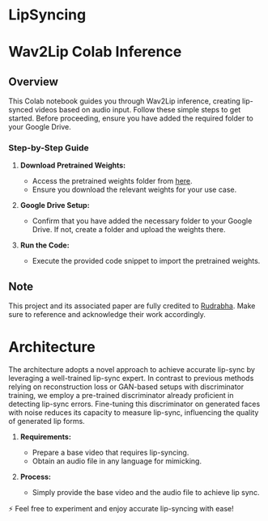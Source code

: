 # LipSyncing

# Wav2Lip Colab Inference

## Overview

This Colab notebook guides you through Wav2Lip inference, creating lip-synced videos based on audio input. Follow these simple steps to get started.
Before proceeding, ensure you have added the required folder to your Google Drive.

### Step-by-Step Guide

1. **Download Pretrained Weights:**
   - Access the pretrained weights folder from [here](https://github.com/Rudrabha/Wav2Lip#getting-the-weights).
   - Ensure you download the relevant weights for your use case.

2. **Google Drive Setup:**
   - Confirm that you have added the necessary folder to your Google Drive. If not, create a folder and upload the weights there.

3. **Run the Code:**
   - Execute the provided code snippet to import the pretrained weights.

## Note

This project and its associated paper are fully credited to [Rudrabha](https://github.com/Rudrabha/Wav2Lip). Make sure to reference and acknowledge their work accordingly.

# Architecture 

The architecture adopts a novel approach to achieve accurate lip-sync by leveraging a well-trained lip-sync expert. In contrast to previous methods relying on reconstruction loss or GAN-based setups with discriminator training, we employ a pre-trained discriminator already proficient in detecting lip-sync errors. Fine-tuning this discriminator on generated faces with noise reduces its capacity to measure lip-sync, influencing the quality of generated lip forms.

1. **Requirements:**
   - Prepare a base video that requires lip-syncing.
   - Obtain an audio file in any language for mimicking.

2. **Process:**
   - Simply provide the base video and the audio file to achieve lip sync.

⚡ Feel free to experiment and enjoy accurate lip-syncing with ease! 
